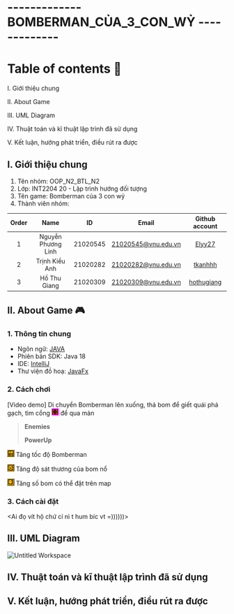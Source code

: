 # ------------- BOMBERMAN_CỦA_3_CON_WỶ -------------

# Table of contents 📖
I. Giới thiệu chung

II. About Game

III. UML Diagram

IV. Thuật toán và kĩ thuật lập trình đã sử dụng

V. Kết luận, hướng phát triển, điều rút ra được

## I. Giới thiệu chung
1. Tên nhóm: OOP_N2_BTL_N2
2. Lớp: INT2204 20 - Lập trình hướng đối tượng
3. Tên game: Bomberman của 3 con wỷ
4. Thành viên nhóm:

| Order |        Name        |    ID    |        Email        |                Github account                 |
| :---: |:------------------:|:--------:|:-------------------:|:---------------------------------------------:|
|   1   | Nguyễn Phương Linh | 21020545 | 21020545@vnu.edu.vn |      [Elyy27](https://github.com/Elyy27)      |
|   2   |   Trịnh Kiều Anh   | 21020282 | 21020282@vnu.edu.vn |     [tkanhhh](https://github.com/tkanhhh)     |
|   3   |    Hồ Thu Giang    | 21020309 | 21020309@vnu.edu.vn | [hothugiang](https://github.com/hothugiang)   |


## II. About Game 🎮
### 1. Thông tin chung
- Ngôn ngữ: [JAVA](https://www.java.com/en/)
- Phiên bản SDK: Java 18
- IDE: [IntelliJ](https://www.jetbrains.com/idea/)
- Thư viện đồ hoạ: [JavaFx](https://openjfx.io)

### 2. Cách chơi
[Video demo]
Di chuyển Bomberman lên xuống, thả bom để giết quái phá gạch, tìm cổng ![](res/sprites/portal.png) để qua màn

>**Enemies**
>
>**PowerUp**
>
![](res/sprites/powerup_speed.png) Tăng tốc độ Bomberman

![](res/sprites/powerup_flames.png) Tăng độ sát thương của bom nổ

![](res/sprites/powerup_bombs.png) Tăng số bom có thể đặt trên map

### 3. Cách cài đặt
<Ai đọ vít hộ chứ cí nì t hum bíc vt =))))))>

## III. UML Diagram
![Untitled Workspace](https://user-images.githubusercontent.com/100185884/197350219-35673018-6ed7-4f77-b935-281a9822938c.png)

## IV. Thuật toán và kĩ thuật lập trình đã sử dụng

## V. Kết luận, hướng phát triển, điều rút ra được



